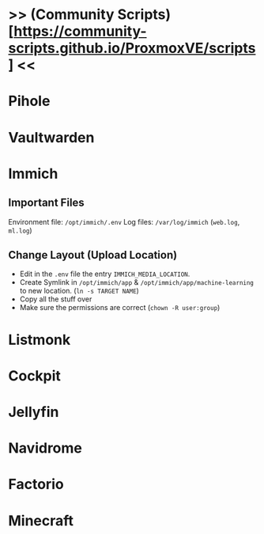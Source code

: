 # >> (Community Scripts)[https://community-scripts.github.io/ProxmoxVE/scripts] <<
# Pihole
# Vaultwarden
# Immich
## Important Files
Environment file: `/opt/immich/.env`
Log files: `/var/log/immich` (`web.log`, `ml.log`)
## Change Layout (Upload Location)
- Edit in the `.env` file the entry `IMMICH_MEDIA_LOCATION`.
- Create Symlink in `/opt/immich/app` & `/opt/immich/app/machine-learning` to new location. (`ln -s TARGET NAME`)
- Copy all the stuff over
- Make sure the permissions are correct (`chown -R user:group`)
# Listmonk
# Cockpit
# Jellyfin
# Navidrome
# Factorio
# Minecraft
